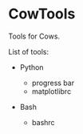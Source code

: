 # CowTools
Tools for Cows.


List of tools:
+ Python
  + progress bar
  + matplotlibrc

+ Bash
  + bashrc
 
